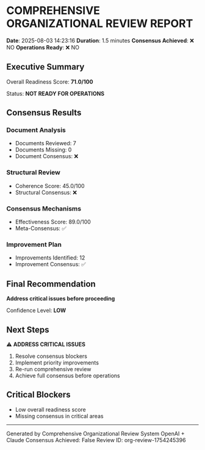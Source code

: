 # COMPREHENSIVE ORGANIZATIONAL REVIEW REPORT

**Date**: 2025-08-03 14:23:16
**Duration**: 1.5 minutes
**Consensus Achieved**: ❌ NO
**Operations Ready**: ❌ NO

## Executive Summary

Overall Readiness Score: **71.0/100**

Status: **NOT READY FOR OPERATIONS**

## Consensus Results

### Document Analysis
- Documents Reviewed: 7
- Documents Missing: 0
- Document Consensus: ❌

### Structural Review  
- Coherence Score: 45.0/100
- Structural Consensus: ❌

### Consensus Mechanisms
- Effectiveness Score: 89.0/100
- Meta-Consensus: ✅

### Improvement Plan
- Improvements Identified: 12
- Improvement Consensus: ✅

## Final Recommendation

**Address critical issues before proceeding**

Confidence Level: **LOW**

## Next Steps


⚠️ **ADDRESS CRITICAL ISSUES**
1. Resolve consensus blockers
2. Implement priority improvements
3. Re-run comprehensive review
4. Achieve full consensus before operations

## Critical Blockers
- Low overall readiness score
- Missing consensus in critical areas


---
Generated by Comprehensive Organizational Review System
OpenAI + Claude Consensus Achieved: False
Review ID: org-review-1754245396
